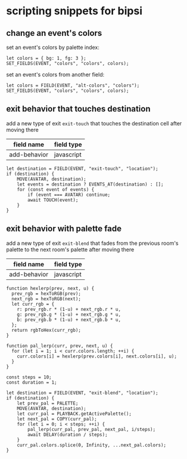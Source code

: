 # scripting snippets for bipsi

## change an event's colors

set an event's colors by palette index:

```
let colors = { bg: 1, fg: 3 };
SET_FIELDS(EVENT, "colors", "colors", colors);
```

set an event's colors from another field:

```
let colors = FIELD(EVENT, "alt-colors", "colors");
SET_FIELDS(EVENT, "colors", "colors", colors);
```

## exit behavior that touches destination

add a new type of exit `exit-touch` that touches the destination cell after
moving there

| field name | field type
|--|--
| add-behavior | javascript

```
let destination = FIELD(EVENT, "exit-touch", "location");
if (destination) {
    MOVE(AVATAR, destination);
    let events = destination ? EVENTS_AT(destination) : [];
    for (const event of events) {
        if (event === AVATAR) continue;
        await TOUCH(event);
    }
}
```

## exit behavior with palette fade

add a new type of exit `exit-blend` that fades from the previous room's palette
to the next room's palette after moving there

| field name | field type
|--|--
| add-behavior | javascript

```
function hexlerp(prev, next, u) {
  prev_rgb = hexToRGB(prev);
  next_rgb = hexToRGB(next);
  let curr_rgb = {
    r: prev_rgb.r * (1-u) + next_rgb.r * u,
    g: prev_rgb.g * (1-u) + next_rgb.g * u,
    b: prev_rgb.b * (1-u) + next_rgb.b * u,
  };
  return rgbToHex(curr_rgb);
}

function pal_lerp(curr, prev, next, u) {
  for (let i = 1; i < curr.colors.length; ++i) {
    curr.colors[i] = hexlerp(prev.colors[i], next.colors[i], u);
  }
}

const steps = 10;
const duration = 1;

let destination = FIELD(EVENT, "exit-blend", "location");
if (destination) {
    let prev_pal = PALETTE;
    MOVE(AVATAR, destination);
    let curr_pal = PLAYBACK.getActivePalette();
    let next_pal = COPY(curr_pal);
    for (let i = 0; i < steps; ++i) {
        pal_lerp(curr_pal, prev_pal, next_pal, i/steps);
        await DELAY(duration / steps);
    }
    curr_pal.colors.splice(0, Infinity, ...next_pal.colors);
}
```
